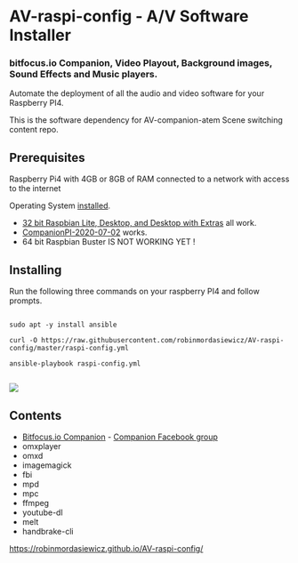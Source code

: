 AV-raspi-config - A/V Software Installer
=========================================

### bitfocus.io Companion, Video Playout, Background images, Sound Effects and Music players.

Automate the deployment of all the audio and video software for your Raspberry PI4.

This is the software dependency for AV-companion-atem Scene switching content repo.

## Prerequisites

Raspberry Pi4 with 4GB or 8GB of RAM connected to a network with access to the internet

Operating System [installed](https://www.raspberrypi.org/documentation/installation/installing-images/README.md).

* [32 bit Raspbian Lite, Desktop, and Desktop with Extras](https://www.raspberrypi.org/downloads/raspberry-pi-os/) all work.
* [CompanionPI-2020-07-02](https://github.com/bitfocus/companion/wiki/CompanionPi-Documentation) works.
* 64 bit Raspbian Buster IS NOT WORKING YET !

## Installing

Run the following three commands on your raspberry PI4 and follow prompts.
 
```console

sudo apt -y install ansible

curl -O https://raw.githubusercontent.com/robinmordasiewicz/AV-raspi-config/master/raspi-config.yml

ansible-playbook raspi-config.yml


```

![](https://github.com/robinmordasiewicz/terminalizer/raw/master/AV-raspi-config.gif)

## Contents

* [Bitfocus.io Companion](https://bitfocus.io/) - [Companion Facebook group](https://www.facebook.com/groups/2047850215433318/)
* omxplayer
* omxd
* imagemagick
* fbi
* mpd
* mpc
* ffmpeg
* youtube-dl
* melt
* handbrake-cli

https://robinmordasiewicz.github.io/AV-raspi-config/

<script src="https://utteranc.es/client.js" repo="robinmordasiewicz/AV-raspi-config" issue-term="pathname" theme="github-light" crossorigin="anonymous" async></script>
